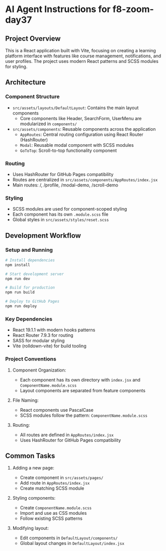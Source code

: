 # AI Agent Instructions for f8-zoom-day37

## Project Overview

This is a React application built with Vite, focusing on creating a learning platform interface with features like course management, notifications, and user profiles. The project uses modern React patterns and SCSS modules for styling.

## Architecture

### Component Structure

-   `src/assets/layouts/DefaultLayout`: Contains the main layout components
    -   Core components like Header, SearchForm, UserMenu are modularized in `components/`
-   `src/assets/components`: Reusable components across the application
    -   `AppRoutes`: Central routing configuration using React Router (HashRouter)
    -   `Modal`: Reusable modal component with SCSS modules
    -   `GoToTop`: Scroll-to-top functionality component

### Routing

-   Uses HashRouter for GitHub Pages compatibility
-   Routes are centralized in `src/assets/components/AppRoutes/index.jsx`
-   Main routes: /, /profile, /modal-demo, /scroll-demo

### Styling

-   SCSS modules are used for component-scoped styling
-   Each component has its own `.module.scss` file
-   Global styles in `src/assets/styles/reset.scss`

## Development Workflow

### Setup and Running

```bash
# Install dependencies
npm install

# Start development server
npm run dev

# Build for production
npm run build

# Deploy to GitHub Pages
npm run deploy
```

### Key Dependencies

-   React 19.1.1 with modern hooks patterns
-   React Router 7.9.3 for routing
-   SASS for modular styling
-   Vite (rolldown-vite) for build tooling

### Project Conventions

1. Component Organization:

    - Each component has its own directory with `index.jsx` and `ComponentName.module.scss`
    - Layout components are separated from feature components

2. File Naming:

    - React components use PascalCase
    - SCSS modules follow the pattern: `ComponentName.module.scss`

3. Routing:
    - All routes are defined in `AppRoutes/index.jsx`
    - Uses HashRouter for GitHub Pages compatibility

## Common Tasks

1. Adding a new page:

    - Create component in `src/assets/pages/`
    - Add route in `AppRoutes/index.jsx`
    - Create matching SCSS module

2. Styling components:

    - Create `ComponentName.module.scss`
    - Import and use as CSS modules
    - Follow existing SCSS patterns

3. Modifying layout:
    - Edit components in `DefaultLayout/components/`
    - Global layout changes in `DefaultLayout/index.jsx`
